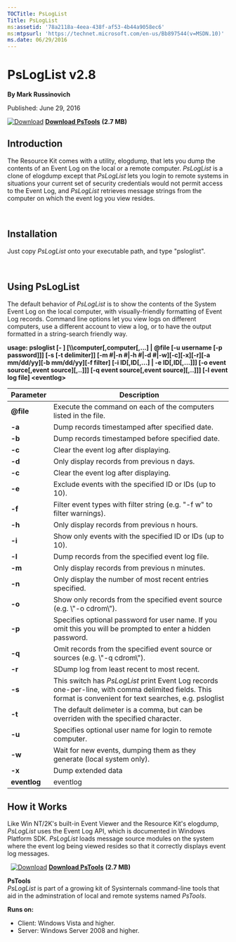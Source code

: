 ```yaml
--- 
TOCTitle: PsLogList
Title: PsLogList
ms:assetid: '78a2118a-4eea-438f-af53-4b44a9058ec6'
ms:mtpsurl: 'https://technet.microsoft.com/en-us/Bb897544(v=MSDN.10)'
ms.date: 06/29/2016
---
```


PsLogList v2.8
===============

**By Mark Russinovich**

Published: June 29, 2016

[![Download](/media/landing/sysinternals/download_sm.png)](https://download.sysinternals.com/files/PSTools.zip) [**Download PsTools**](https://download.sysinternals.com/files/PSTools.zip) **(2.7 MB)**

## Introduction

The Resource Kit comes with a utility, elogdump, that lets you dump the
contents of an Event Log on the local or a remote computer. *PsLogList*
is a clone of elogdump except that *PsLogList* lets you login to remote
systems in situations your current set of security credentials would not
permit access to the Event Log, and *PsLogList* retrieves message
strings from the computer on which the event log you view resides.  

 

## Installation

Just copy *PsLogList* onto your executable path, and type "psloglist".  

 

## Using PsLogList

The default behavior of *PsLogList* is to show the contents of the
System Event Log on the local computer, with visually-friendly
formatting of Event Log records. Command line options let you view logs
on different computers, use a different account to view a log, or to
have the output formatted in a string-search friendly way.

**usage: psloglist \[- \] \[\\\\computer\[,computer\[,...\] | @file \[-u
username \[-p password\]\]\] \[-s \[-t delimiter\]\] \[-m \#|-n \#|-h
\#|-d \#|-w\]\[-c\]\[-x\]\[-r\]\[-a mm/dd/yy\]\[-b mm/dd/yy\]\[-f
filter\] \[-i ID\[,ID\[,...\] | -e ID\[,ID\[,...\]\]\] \[-o event
source\[,event source\]\[,..\]\]\] \[-q event source\[,event
source\]\[,..\]\]\] \[-l event log file\] &lt;eventlog&gt;**

 
|Parameter  |Description  |
|---------|---------|
|  **@file**    |  Execute the command on each of the computers listed in the file.|
|  **-a**       |  Dump records timestamped after specified date.|
|  **-b**       |  Dump records timestamped before specified date.|
|  **-c**       |  Clear the event log after displaying.|
|  **-d**       |  Only display records from previous n days.|
|  **-c**       |  Clear the event log after displaying.|
|  **-e**       |  Exclude events with the specified ID or IDs (up to 10).|
|  **-f**       |  Filter event types with filter string (e.g. "-f w" to filter warnings).|
|  **-h**       |  Only display records from previous n hours.|
|  **-i**       |  Show only events with the specified ID or IDs (up to 10).|
|  **-l**       |  Dump records from the specified event log file.|
|  **-m**       |  Only display records from previous n minutes.|
|  **-n**       |  Only display the number of most recent entries specified.|
|  **-o**       |  Show only records from the specified event source (e.g. \\"-o cdrom\\").|
|  **-p**       |  Specifies optional password for user name. If you omit this you will be prompted to enter a hidden password.|
|  **-q**       |  Omit records from the specified event source or sources (e.g. \\"-q cdrom\\").|
|  **-r**       |  SDump log from least recent to most recent.|
|  **-s**       |  This switch has *PsLogList* print Event Log records one-per-line, with comma delimited fields. This format is convenient for text searches, e.g. psloglist | findstr /i text, and for importing the output into a spreadsheet.|
|  **-t**       |  The default delimeter is a comma, but can be overriden with the specified character.|
|  **-u**       |  Specifies optional user name for login to remote computer.|
|  **-w**       |  Wait for new events, dumping them as they generate (local system only).|
|  **-x**       |  Dump extended data|
|  **eventlog** |  eventlog|
  

## How it Works

Like Win NT/2K's built-in Event Viewer and the Resource Kit's elogdump,
*PsLogList* uses the Event Log API, which is documented in Windows
Platform SDK. *PsLogList* loads message source modules on the system
where the event log being viewed resides so that it correctly displays
event log messages.

 
[![Download](/media/landing/sysinternals/download_sm.png)](https://download.sysinternals.com/files/PSTools.zip) [**Download PsTools**](https://download.sysinternals.com/files/PSTools.zip) **(2.7 MB)**

**PsTools**  
*PsLogList* is part of a growing kit of Sysinternals command-line tools
that aid in the adminstration of local and remote systems named
*PsTools*.

**Runs on:**

-   Client: Windows Vista and higher.
-   Server: Windows Server 2008 and higher.



